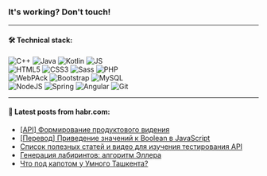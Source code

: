 ### It's working? Don't touch!

---

#### 🛠️ Technical stack:

![C++](https://img.shields.io/badge/C++-informational?logo=c%2B%2B&style=flat&logoColor=white&color=9C033A)
![Java](https://img.shields.io/badge/Java-informational?logo=java&style=flat&logoColor=white&color=007396)
![Kotlin](https://img.shields.io/badge/Kotlin-informational?logo=Kotlin&style=flat&logoColor=white&color=0095D5)
![JS](https://img.shields.io/badge/JS-informational?logo=javaScript&style=flat&logoColor=black&color=F7Df1E) <br>
![HTML5](https://img.shields.io/badge/HTML5-informational?logo=html5&style=flat&logoColor=white&color=E34F26)
![CSS3](https://img.shields.io/badge/CSS3-informational?logo=css3&style=flat&logoColor=white&color=157286)
![Sass](https://img.shields.io/badge/Saas-informational?logo=sass&style=flat&logoColor=white&color=hotpink)
![PHP](https://img.shields.io/badge/PHP-informational?logo=php&style=flat&logoColor=white&color=777BB4) <br>
![WebPAck](https://img.shields.io/badge/WebPack-informational?logo=webPack&style=flat&logoColor=white&color=FF6F00)
![Bootstrap](https://img.shields.io/badge/Bootstrap-informational?logo=Bootstrap&style=flat&logoColor=white&color=7952B3)
![MySQL](https://img.shields.io/badge/MySQL-informational?logo=MySQL&style=flat&logoColor=white&color=00f) <br>
![NodeJS](https://img.shields.io/badge/NodeJS-informational?logo=node.js&style=flat&logoColor=white&color=43853D)
![Spring](https://img.shields.io/badge/Spring-informational?logo=Spring&style=flat&logoColor=white&color=0A9EDC)
![Angular](https://img.shields.io/badge/Vue-informational?logo=vue.js&style=flat&logoColor=white&color=red)
![Git](https://img.shields.io/badge/Git-informational?logo=git&style=flat&logoColor=white&color=darkorange)

___

#### 💬 Latest posts from habr.com:

<!-- BLOG-POST-LIST:START -->
- [[API] Формирование продуктового видения](https://habr.com/ru/post/667650/?utm_source=habrahabr&utm_medium=rss&utm_campaign=667650)
- [[Перевод] Приведение значений к Boolean в JavaScript](https://habr.com/ru/post/667662/?utm_source=habrahabr&utm_medium=rss&utm_campaign=667662)
- [Список полезных статей и видео для изучения тестирования API](https://habr.com/ru/post/667634/?utm_source=habrahabr&utm_medium=rss&utm_campaign=667634)
- [Генерация лабиринтов: алгоритм Эллера](https://habr.com/ru/post/667576/?utm_source=habrahabr&utm_medium=rss&utm_campaign=667576)
- [Что под капотом у Умного Ташкента?](https://habr.com/ru/post/667450/?utm_source=habrahabr&utm_medium=rss&utm_campaign=667450)
<!-- BLOG-POST-LIST:END -->

